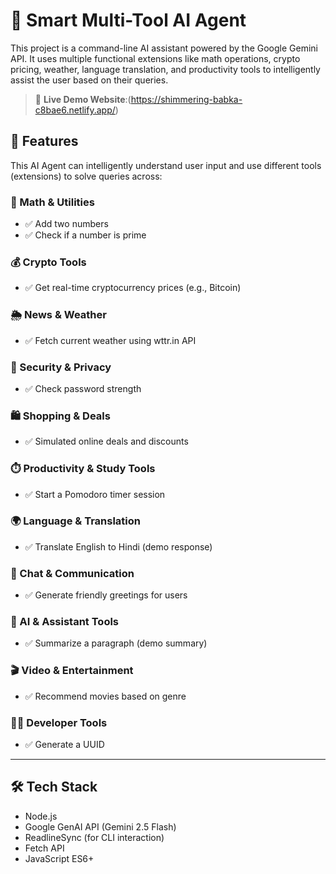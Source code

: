 # 🧠 Smart Multi-Tool AI Agent

This project is a command-line AI assistant powered by the Google Gemini API. It uses multiple functional extensions like math operations, crypto pricing, weather, language translation, and productivity tools to intelligently assist the user based on their queries.

> 🔗 **Live Demo Website**:(https://shimmering-babka-c8bae6.netlify.app/)


## 🚀 Features

This AI Agent can intelligently understand user input and use different tools (extensions) to solve queries across:

### 🔢 Math & Utilities
- ✅ Add two numbers
- ✅ Check if a number is prime

### 💰 Crypto Tools
- ✅ Get real-time cryptocurrency prices (e.g., Bitcoin)

### 🌦️ News & Weather
- ✅ Fetch current weather using wttr.in API

### 🔐 Security & Privacy
- ✅ Check password strength

### 🛍️ Shopping & Deals
- ✅ Simulated online deals and discounts

### ⏱️ Productivity & Study Tools
- ✅ Start a Pomodoro timer session

### 🌍 Language & Translation
- ✅ Translate English to Hindi (demo response)

### 💬 Chat & Communication
- ✅ Generate friendly greetings for users

### 🤖 AI & Assistant Tools
- ✅ Summarize a paragraph (demo summary)

### 🎬 Video & Entertainment
- ✅ Recommend movies based on genre

### 👨‍💻 Developer Tools
- ✅ Generate a UUID

---

## 🛠️ Tech Stack

- Node.js
- Google GenAI API (Gemini 2.5 Flash)
- ReadlineSync (for CLI interaction)
- Fetch API
- JavaScript ES6+


